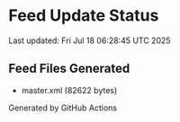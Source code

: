 # Feed Update Status
Last updated: Fri Jul 18 06:28:45 UTC 2025

## Feed Files Generated
- master.xml (82622 bytes)

Generated by GitHub Actions
